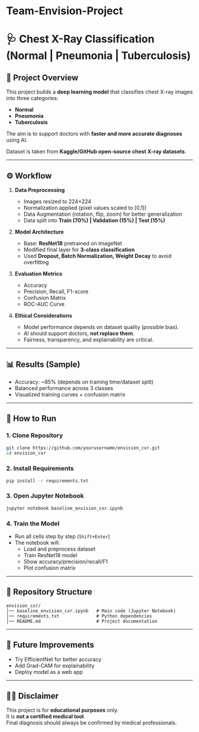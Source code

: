 # Team-Envision-Project
# 🩺 Chest X-Ray Classification (Normal | Pneumonia | Tuberculosis)

## 📌 Project Overview  
This project builds a **deep learning model** that classifies chest X-ray images into three categories:  
- **Normal**  
- **Pneumonia**  
- **Tuberculosis**  

The aim is to support doctors with **faster and more accurate diagnoses** using AI.  

Dataset is taken from **Kaggle/GitHub open-source chest X-ray datasets**.  

---

## ⚙️ Workflow  
1. **Data Preprocessing**  
   - Images resized to 224×224  
   - Normalization applied (pixel values scaled to [0,1])  
   - Data Augmentation (rotation, flip, zoom) for better generalization  
   - Data split into **Train (70%) | Validation (15%) | Test (15%)**

2. **Model Architecture**  
   - Base: **ResNet18** pretrained on ImageNet  
   - Modified final layer for **3-class classification**  
   - Used **Dropout, Batch Normalization, Weight Decay** to avoid overfitting  

3. **Evaluation Metrics**  
   - Accuracy  
   - Precision, Recall, F1-score  
   - Confusion Matrix  
   - ROC-AUC Curve  

4. **Ethical Considerations**  
   - Model performance depends on dataset quality (possible bias).  
   - AI should support doctors, **not replace them**.  
   - Fairness, transparency, and explainability are critical.  

---

## 📊 Results (Sample)  
- Accuracy: ~85% (depends on training time/dataset split)  
- Balanced performance across 3 classes  
- Visualized training curves + confusion matrix  

---

## 🚀 How to Run  

### 1. Clone Repository  
```bash
git clone https://github.com/yourusername/envision_cxr.git
cd envision_cxr
```

### 2. Install Requirements  
```bash
pip install -r requirements.txt
```

### 3. Open Jupyter Notebook  
```bash
jupyter notebook baseline_envision_cxr.ipynb
```

### 4. Train the Model  
- Run all cells step by step (`Shift+Enter`)  
- The notebook will:  
  - Load and preprocess dataset  
  - Train ResNet18 model  
  - Show accuracy/precision/recall/F1  
  - Plot confusion matrix  

---

## 📂 Repository Structure  
```
envision_cxr/
│── baseline_envision_cxr.ipynb   # Main code (Jupyter Notebook)
│── requirements.txt              # Python dependencies
│── README.md                     # Project documentation
```

---

## 📌 Future Improvements  
- Try EfficientNet for better accuracy  
- Add Grad-CAM for explainability  
- Deploy model as a web app  

---

## 🧑‍⚕️ Disclaimer  
This project is for **educational purposes** only.  
It is **not a certified medical tool**.  
Final diagnosis should always be confirmed by medical professionals.  

